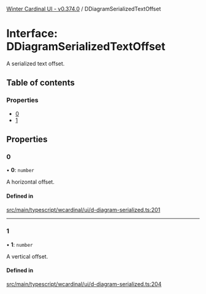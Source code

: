 [Winter Cardinal UI - v0.374.0](../index.md) / DDiagramSerializedTextOffset

# Interface: DDiagramSerializedTextOffset

A serialized text offset.

## Table of contents

### Properties

- [0](DDiagramSerializedTextOffset.md#0)
- [1](DDiagramSerializedTextOffset.md#1)

## Properties

### 0

• **0**: `number`

A horizontal offset.

#### Defined in

[src/main/typescript/wcardinal/ui/d-diagram-serialized.ts:201](https://github.com/winter-cardinal/winter-cardinal-ui/blob/v0.310.1/src/main/typescript/wcardinal/ui/d-diagram-serialized.ts#L201)

___

### 1

• **1**: `number`

A vertical offset.

#### Defined in

[src/main/typescript/wcardinal/ui/d-diagram-serialized.ts:204](https://github.com/winter-cardinal/winter-cardinal-ui/blob/v0.310.1/src/main/typescript/wcardinal/ui/d-diagram-serialized.ts#L204)
